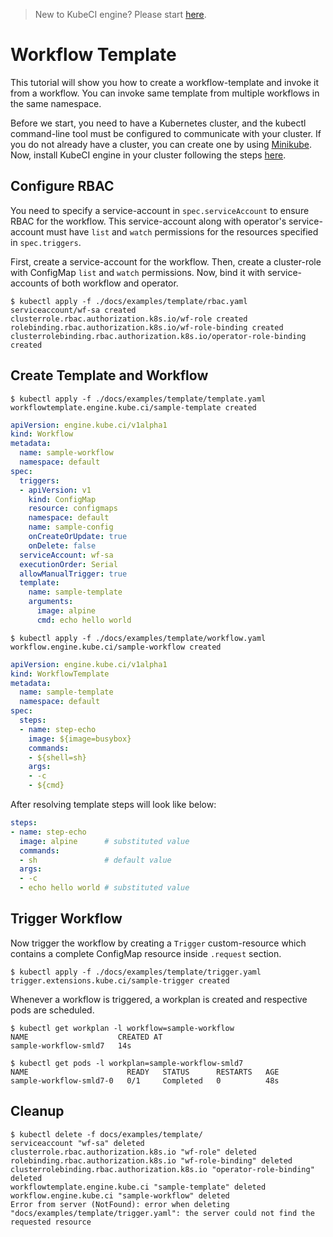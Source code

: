 > New to KubeCI engine? Please start [here](/docs/concepts/README.md).

# Workflow Template

This tutorial will show you how to create a workflow-template and invoke it from a workflow. You can invoke same template from multiple workflows in the same namespace.

Before we start, you need to have a Kubernetes cluster, and the kubectl command-line tool must be configured to communicate with your cluster. If you do not already have a cluster, you can create one by using [Minikube](https://github.com/kubernetes/minikube). Now, install KubeCI engine in your cluster following the steps [here](/docs/setup/install.md).

## Configure RBAC

You need to specify a service-account in `spec.serviceAccount` to ensure RBAC for the workflow. This service-account along with operator's service-account must have `list` and `watch` permissions for the resources specified in `spec.triggers`.

First, create a service-account for the workflow. Then, create a cluster-role with ConfigMap `list` and `watch` permissions. Now, bind it with service-accounts of both workflow and operator.

```console
$ kubectl apply -f ./docs/examples/template/rbac.yaml
serviceaccount/wf-sa created
clusterrole.rbac.authorization.k8s.io/wf-role created
rolebinding.rbac.authorization.k8s.io/wf-role-binding created
clusterrolebinding.rbac.authorization.k8s.io/operator-role-binding created
```

## Create Template and Workflow

```console
$ kubectl apply -f ./docs/examples/template/template.yaml
workflowtemplate.engine.kube.ci/sample-template created
```

```yaml
apiVersion: engine.kube.ci/v1alpha1
kind: Workflow
metadata:
  name: sample-workflow
  namespace: default
spec:
  triggers:
  - apiVersion: v1
    kind: ConfigMap
    resource: configmaps
    namespace: default
    name: sample-config
    onCreateOrUpdate: true
    onDelete: false
  serviceAccount: wf-sa
  executionOrder: Serial
  allowManualTrigger: true
  template:
    name: sample-template
    arguments:
      image: alpine
      cmd: echo hello world
```

```console
$ kubectl apply -f ./docs/examples/template/workflow.yaml
workflow.engine.kube.ci/sample-workflow created
```

```yaml
apiVersion: engine.kube.ci/v1alpha1
kind: WorkflowTemplate
metadata:
  name: sample-template
  namespace: default
spec:
  steps:
  - name: step-echo
    image: ${image=busybox}
    commands:
    - ${shell=sh}
    args:
    - -c
    - ${cmd}
```

After resolving template steps will look like below:

```yaml
steps:
- name: step-echo
  image: alpine      # substituted value
  commands:
  - sh               # default value
  args:
  - -c
  - echo hello world # substituted value
```

## Trigger Workflow

Now trigger the workflow by creating a `Trigger` custom-resource which contains a complete ConfigMap resource inside `.request` section.

```console
$ kubectl apply -f ./docs/examples/template/trigger.yaml
trigger.extensions.kube.ci/sample-trigger created
```

Whenever a workflow is triggered, a workplan is created and respective pods are scheduled.

```console
$ kubectl get workplan -l workflow=sample-workflow
NAME                    CREATED AT
sample-workflow-smld7   14s
```

```console
$ kubectl get pods -l workplan=sample-workflow-smld7
NAME                      READY   STATUS      RESTARTS   AGE
sample-workflow-smld7-0   0/1     Completed   0          48s
```

## Cleanup

```console
$ kubectl delete -f docs/examples/template/
serviceaccount "wf-sa" deleted
clusterrole.rbac.authorization.k8s.io "wf-role" deleted
rolebinding.rbac.authorization.k8s.io "wf-role-binding" deleted
clusterrolebinding.rbac.authorization.k8s.io "operator-role-binding" deleted
workflowtemplate.engine.kube.ci "sample-template" deleted
workflow.engine.kube.ci "sample-workflow" deleted
Error from server (NotFound): error when deleting "docs/examples/template/trigger.yaml": the server could not find the requested resource
```
